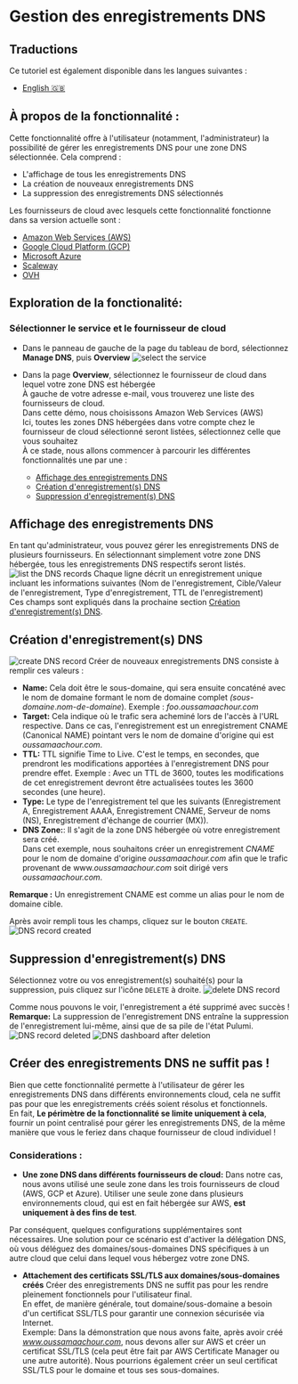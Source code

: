 # Gestion des enregistrements DNS

## Traductions

Ce tutoriel est également disponible dans les langues suivantes :
* [English 🇬🇧](../../../../tutorials/api/DNS%20Management.md)
## À propos de la fonctionnalité :
Cette fonctionnalité offre à l'utilisateur (notamment, l'administrateur) la possibilité de gérer les enregistrements DNS pour une zone DNS sélectionnée. Cela comprend :
 - L'affichage de tous les enregistrements DNS
 - La création de nouveaux enregistrements DNS
 - La suppression des enregistrements DNS sélectionnés

Les fournisseurs de cloud avec lesquels cette fonctionnalité fonctionne dans sa version actuelle sont :
- [Amazon Web Services (AWS)](https://aws.amazon.com/)
- [Google Cloud Platform (GCP)](https://cloud.google.com/?hl=en)
- [Microsoft Azure](https://azure.microsoft.com/en-us) 
- [Scaleway](https://www.scaleway.com/en/) 
- [OVH](https://www.ovhcloud.com/fr/) 

## Exploration de la fonctionalité:
### Sélectionner le service et le fournisseur de cloud

- Dans le panneau de gauche de la page du tableau de bord, sélectionnez **Manage DNS**, puis **Overview**
![select the service](../../../../img/dns_records/select_dns_service.png)

- Dans la page **Overview**, sélectionnez le fournisseur de cloud dans lequel votre zone DNS est hébergée <br>
À gauche de votre adresse e-mail, vous trouverez une liste des fournisseurs de cloud. <br>
Dans cette démo, nous choisissons Amazon Web Services (AWS) <br>
Ici, toutes les zones DNS hébergées dans votre compte chez le fournisseur de cloud sélectionné seront listées, sélectionnez celle que vous souhaitez <br>
À ce stade, nous allons commencer à parcourir les différentes fonctionnalités une par une :
    - [ Affichage des enregistrements DNS](#affichage-des-enregistrements-dns)
    - [Création d'enregistrement(s) DNS](#création-denregistrements-dns)
    - [Suppression d'enregistrement(s) DNS](#suppression-denregistrements-dns)

## Affichage des enregistrements DNS

En tant qu'administrateur, vous pouvez gérer les enregistrements DNS de plusieurs fournisseurs.
En sélectionnant simplement votre zone DNS hébergée, tous les enregistrements DNS respectifs seront listés. <br>
![list the DNS records](<../../../../img/dns_records/list_dns_records.png>)
Chaque ligne décrit un enregistrement unique incluant les informations suivantes (Nom de l'enregistrement, Cible/Valeur de l'enregistrement, Type d'enregistrement, TTL de l'enregistrement) <br>
Ces champs sont expliqués dans la prochaine section [Création d'enregistrement(s) DNS](#création-denregistrements-dns).

## Création d'enregistrement(s) DNS

![create DNS record](../../../../img/dns_records/create_dns_record.png)
Créer de nouveaux enregistrements DNS consiste à remplir ces valeurs :

- **Name:** Cela doit être le sous-domaine, qui sera ensuite concaténé avec le nom de domaine formant le nom de domaine complet *(sous-domaine*.*nom-de-domaine*).
Exemple : *foo*.*oussamaachour.com*
- **Target:**  Cela indique où le trafic sera acheminé lors de l'accès à l'URL respective.
Dans ce cas, l'enregistrement est un enregistrement CNAME (Canonical NAME) pointant vers le nom de domaine d'origine qui est *oussamaachour.com*.
- **TTL:** TTL signifie Time to Live. C'est le temps, en secondes, que prendront les modifications apportées à l'enregistrement DNS pour prendre effet.
Exemple : Avec un TTL de 3600, toutes les modifications de cet enregistrement devront être actualisées toutes les 3600 secondes (une heure).
- **Type:** Le type de l'enregistrement tel que les suivants (Enregistrement A, Enregistrement AAAA, Enregistrement CNAME, Serveur de noms (NS), Enregistrement d'échange de courrier (MX)).
- **DNS Zone:**: Il s'agit de la zone DNS hébergée où votre enregistrement sera créé. <br>
Dans cet exemple, nous souhaitons créer un enregistrement *CNAME* pour le nom de domaine d'origine *oussamaachour.com* afin que le trafic provenant de www.*oussamaachour.com* soit dirigé vers *oussamaachour.com*.

**Remarque :** Un enregistrement CNAME est comme un alias pour le nom de domaine cible.

Après avoir rempli tous les champs, cliquez sur le bouton `CREATE`.
![DNS record created](../../../../img/dns_records/dns_record_created.png)

## Suppression d'enregistrement(s) DNS

Sélectionnez votre ou vos enregistrement(s) souhaité(s) pour la suppression, puis cliquez sur l'icône `DELETE` à droite.
![delete DNS record](<../../../../img/dns_records/delete_dns_record.png>)

Comme nous pouvons le voir, l'enregistrement a été supprimé avec succès ! <br>
**Remarque:** La suppression de l'enregistrement DNS entraîne la suppression de l'enregistrement lui-même, ainsi que de sa pile de l'état Pulumi.
![DNS record deleted](../../../../img/dns_records/dns_record_deleted.png)
![DNS dashboard after deletion](../../../../img/dns_records/dns_overview-after_deletion.png)

## Créer des enregistrements DNS ne suffit pas !


Bien que cette fonctionnalité permette à l'utilisateur de gérer les enregistrements DNS dans différents environnements cloud, cela ne suffit pas pour que les enregistrements créés soient résolus et fonctionnels. <br>
En fait, **Le périmètre de la fonctionnalité se limite uniquement à cela**, fournir un point centralisé pour gérer les enregistrements DNS, de la même manière que vous le feriez dans chaque fournisseur de cloud individuel !

### Considerations :
- **Une zone DNS dans différents fournisseurs de cloud:** 
Dans notre cas, nous avons utilisé une seule zone dans les trois fournisseurs de cloud (AWS, GCP et Azure).
Utiliser une seule zone dans plusieurs environnements cloud, qui est en fait hébergée sur AWS, **est uniquement à des fins de test**.

Par conséquent, quelques configurations supplémentaires sont nécessaires.
Une solution pour ce scénario est d'activer la délégation DNS, où vous déléguez des domaines/sous-domaines DNS spécifiques à un autre cloud que celui dans lequel vous hébergez votre zone DNS.

- **Attachement des certificats SSL/TLS aux domaines/sous-domaines créés** 
Créer des enregistrements DNS ne suffit pas pour les rendre pleinement fonctionnels pour l'utilisateur final. <br>
En effet, de manière générale, tout domaine/sous-domaine a besoin d'un certificat SSL/TLS pour garantir une connexion sécurisée via Internet. <br>
Exemple: Dans la démonstration que nous avons faite, après avoir créé *www.oussamaachour.com*, nous devons aller sur AWS et créer un certificat SSL/TLS (cela peut être fait par AWS Certificate Manager ou une autre autorité). Nous pourrions également créer un seul certificat SSL/TLS pour le domaine et tous ses sous-domaines.